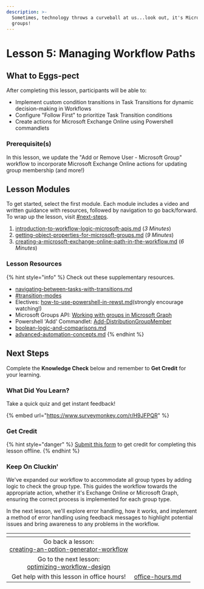 ```yaml
---
description: >-
  Sometimes, technology throws a curveball at us...look out, it's Microsoft
  groups!
---
```


# Lesson 5: Managing Workflow Paths

## **What to Eggs-pect**

After completing this lesson, participants will be able to:

* Implement custom condition transitions in Task Transitions for dynamic decision-making in Workflows
* Configure "Follow First" to prioritize Task Transition conditions
* Create actions for Microsoft Exchange Online using Powershell commandlets

### **Prerequisite(s)**

In this lesson, we update the "Add or Remove User - Microsoft Group" workflow to incorporate Microsoft Exchange Online actions for updating group membership (and more!)

## Lesson Modules

To get started, select the first module. Each module includes a video and written guidance with resources, followed by navigation to go back/forward. To wrap up the lesson, visit [#next-steps](./#next-steps "mention").

1. [introduction-to-workflow-logic-microsoft-apis.md](introduction-to-workflow-logic-microsoft-apis.md "mention") (_3 Minutes_)
2. [getting-object-properties-for-microsoft-groups.md](getting-object-properties-for-microsoft-groups.md "mention") (_9 Minutes_)
3. [creating-a-microsoft-exchange-online-path-in-the-workflow.md](creating-a-microsoft-exchange-online-path-in-the-workflow.md "mention") (_6 Minutes_)

### Lesson Resources

{% hint style="info" %}
Check out these supplementary resources.

* [navigating-between-tasks-with-transitions.md](../../../documentation/workflows/configuring-your-workflow-tasks/navigating-between-tasks-with-transitions.md "mention")
* [#transition-modes](../../../documentation/workflows/configuring-your-workflow-tasks/advanced-workflow-operations.md#transition-modes "mention")
* Electives: [how-to-use-powershell-in-rewst.md](../../electives/how-to-use-powershell-in-rewst.md "mention")(strongly encourage watching!)
* Microsoft Groups API: [Working with groups in Microsoft Graph](https://learn.microsoft.com/en-us/graph/api/resources/groups-overview?view=graph-rest-1.0\&tabs=http)
* Powershell 'Add' Commandlet: [Add-DistributionGroupMember](https://learn.microsoft.com/en-us/powershell/module/exchange/add-distributiongroupmember?view=exchange-ps)
* [boolean-logic-and-comparisons.md](../../clean-automation/boolean-logic-and-comparisons.md "mention")
* [advanced-automation-concepts.md](../../clean-automation/advanced-automation-concepts.md "mention")
{% endhint %}

## Next Steps

Complete the **Knowledge Check** below and remember to **Get Credit** for your learning.&#x20;

### What Did You Learn?

Take a quick quiz and get instant feedback!

{% embed url="https://www.surveymonkey.com/r/H9JFPQR" %}

### Get Credit

{% hint style="danger" %}
[Submit this form](https://app.rewst.io/form/4f233131-a105-496f-8904-3153af0a95ba) to get credit for completing this lesson offline.
{% endhint %}

### Keep On Cluckin'

We've expanded our workflow to accommodate all group types by adding logic to check the group type. This guides the workflow towards the appropriate action, whether it's Exchange Online or Microsoft Graph, ensuring the correct process is implemented for each group type.

In the next lesson, we'll explore error handling, how it works, and implement a method of error handling using feedback messages to highlight potential issues and bring awareness to any problems in the workflow.

<table data-card-size="large" data-column-title-hidden data-view="cards" data-full-width="false"><thead><tr><th align="center"></th><th align="center"></th><th data-hidden data-card-target data-type="content-ref"></th></tr></thead><tbody><tr><td align="center">Go back a lesson:<br><a data-mention href="../creating-an-option-generator-workflow/">creating-an-option-generator-workflow</a></td><td align="center"></td><td></td></tr><tr><td align="center">Go to the next lesson:<br><a data-mention href="../optimizing-workflow-design/">optimizing-workflow-design</a></td><td align="center"></td><td></td></tr><tr><td align="center">Get help with this lesson in office hours!</td><td align="center"><a data-mention href="../../office-hours.md">office-hours.md</a></td><td></td></tr></tbody></table>
